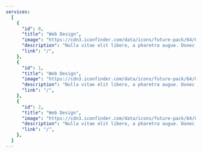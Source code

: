 ```yaml
---
services:
  [
    {
      "id": 0,
      "title": "Web Design",
      "image": "https://cdn3.iconfinder.com/data/icons/future-pack/64/049-pattern-recognition-structure-abstract-grid-256.png",
      "description": "Nulla vitae elit libero, a pharetra augue. Donec id elit non mi     porta gravida at eget. Fusce dapibus tellus.",
      "link": "/",
    },
    {
      "id": 1,
      "title": "Web Design",
      "image": "https://cdn3.iconfinder.com/data/icons/future-pack/64/049-pattern-recognition-structure-abstract-grid-256.png",
      "description": "Nulla vitae elit libero, a pharetra augue. Donec id elit non mi     porta gravida at eget. Fusce dapibus tellus.",
      "link": "/",
    },
    {
      "id": 2,
      "title": "Web Design",
      "image": "https://cdn3.iconfinder.com/data/icons/future-pack/64/049-pattern-recognition-structure-abstract-grid-256.png",
      "description": "Nulla vitae elit libero, a pharetra augue. Donec id elit non mi     porta gravida at eget. Fusce dapibus tellus.",
      "link": "/",
    },
  ]
---
```

